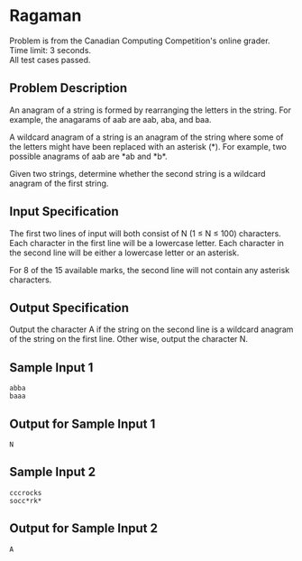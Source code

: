# Ragaman
Problem is from the Canadian Computing Competition's online grader.\
Time limit: 3 seconds.\
All test cases passed.

## Problem Description
An anagram of a string is formed by rearranging the letters in the string. For example, the anagarams of aab are aab, aba, and baa.

A wildcard anagram of a string is an anagram of the string where some of the letters might have been replaced with an asterisk (\*). For example, two possible anagrams of aab are \*ab and \*b\*.

Given two strings, determine whether the second string is a wildcard anagram of the first string.

## Input Specification
The first two lines of input will both consist of N (1 ≤ N ≤ 100) characters. Each character in the first line will be a lowercase letter. Each character in the second line will be either a lowercase letter or an asterisk.

For 8 of the 15 available marks, the second line will not contain any asterisk characters.

## Output Specification
Output the character A if the string on the second line is a wildcard anagram of the string on the first line. Other wise, output the character N.

## Sample Input 1
```
abba
baaa
```

## Output for Sample Input 1
```
N
```

## Sample Input 2
```
cccrocks
socc*rk*
```

## Output for Sample Input 2
```
A
```
